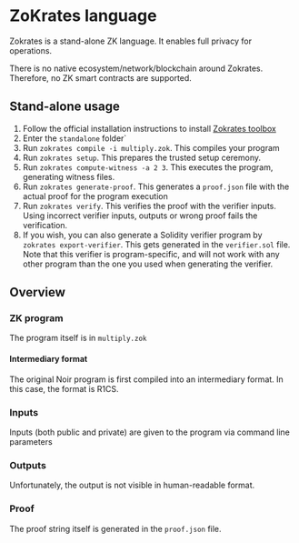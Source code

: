 # ZoKrates language

Zokrates is a stand-alone ZK language. It enables full privacy for operations.

There is no native ecosystem/network/blockchain around Zokrates. Therefore, no ZK smart contracts are supported.

## Stand-alone usage

1. Follow the official installation instructions to install [Zokrates toolbox](https://zokrates.github.io/gettingstarted.html)
1. Enter the `standalone` folder`
1. Run `zokrates compile -i multiply.zok`. This compiles your program
1. Run `zokrates setup`. This prepares the trusted setup ceremony.
1. Run `zokrates compute-witness -a 2 3`. This executes the program, generating witness files.
1. Run `zokrates generate-proof`. This generates a `proof.json` file with the actual proof for the program execution
1. Run `zokrates verify`. This verifies the proof with the verifier inputs. Using incorrect verifier inputs, outputs or wrong proof fails the verification.
1. If you wish, you can also generate a Solidity verifier program by `zokrates export-verifier`. This gets generated in the `verifier.sol` file. Note that this verifier is program-specific, and will not work with any other program than the one you used when generating the verifier.

## Overview

### ZK program

The program itself is in `multiply.zok`

#### Intermediary format

The original Noir program is first compiled into an intermediary format. In this case, the format is R1CS.

### Inputs

Inputs (both public and private) are given to the program via command line parameters

### Outputs

Unfortunately, the output is not visible in human-readable format.

### Proof

The proof string itself is generated in the `proof.json` file.

